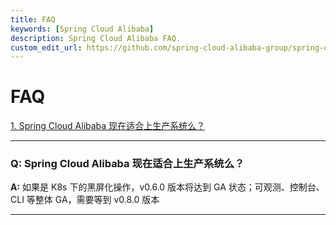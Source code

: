 ```yaml
---
title: FAQ
keywords: [Spring Cloud Alibaba]
description: Spring Cloud Alibaba FAQ.
custom_edit_url: https://github.com/spring-cloud-alibaba-group/spring-cloud-alibaba-group.github.io/blob/main/i18n/zh-cn/docusaurus-plugin-content-docs/current/overview/faq.md
---
```


# FAQ

<a href="#1" target="_self">1. Spring Cloud Alibaba 现在适合上生产系统么？</a>

********
<h3 id='1'>Q:  Spring Cloud Alibaba 现在适合上生产系统么？</h3>

**A:** 
如果是 K8s 下的黑屏化操作，v0.6.0 版本将达到 GA 状态；可观测、控制台、CLI 等整体 GA，需要等到 v0.8.0 版本

********
